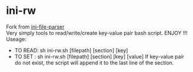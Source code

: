 # ini-rw
Fork from  [ini-file-parser](https://github.com/DevelopersToolbox/ini-file-parser/)\
Very simply tools to read/write/create key-value pair bash script. ENJOY !!!\
Useage:
+ TO READ: sh ini-rw.sh [filepath] [section] [key]
+ TO SET : sh ini-rw.sh [filepath] [section] [key] [value]
  If key-value pair do not exist, the script will append it to the last line of the section.